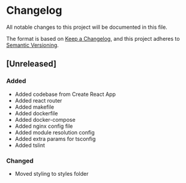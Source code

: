 # Changelog
All notable changes to this project will be documented in this file.

The format is based on [Keep a Changelog](https://keepachangelog.com/en/1.0.0/),
and this project adheres to [Semantic Versioning](https://semver.org/spec/v2.0.0.html).

## [Unreleased]
### Added
- Added codebase from Create React App
- Added react router
- Added makefile
- Added dockerfile
- Added docker-compose
- Added nginx config file
- Added module resolution config
- Added extra params for tsconfig
- Added tslint
### Changed
- Moved styling to styles folder
